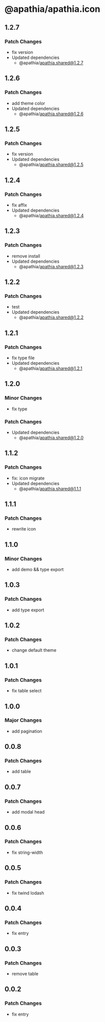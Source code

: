 # @apathia/apathia.icon

## 1.2.7

### Patch Changes

- fix version
- Updated dependencies
  - @apathia/apathia.shared@1.2.7

## 1.2.6

### Patch Changes

- add theme color
- Updated dependencies
  - @apathia/apathia.shared@1.2.6

## 1.2.5

### Patch Changes

- fix version
- Updated dependencies
  - @apathia/apathia.shared@1.2.5

## 1.2.4

### Patch Changes

- fix affix
- Updated dependencies
  - @apathia/apathia.shared@1.2.4

## 1.2.3

### Patch Changes

- remove install
- Updated dependencies
  - @apathia/apathia.shared@1.2.3

## 1.2.2

### Patch Changes

- test
- Updated dependencies
  - @apathia/apathia.shared@1.2.2

## 1.2.1

### Patch Changes

- fix type file
- Updated dependencies
  - @apathia/apathia.shared@1.2.1

## 1.2.0

### Minor Changes

- fix type

### Patch Changes

- Updated dependencies
  - @apathia/apathia.shared@1.2.0

## 1.1.2

### Patch Changes

- fix: icon migrate
- Updated dependencies
  - @apathia/apathia.shared@1.1.1

## 1.1.1

### Patch Changes

- rewrite icon

## 1.1.0

### Minor Changes

- add demo && type export

## 1.0.3

### Patch Changes

- add type export

## 1.0.2

### Patch Changes

- change default theme

## 1.0.1

### Patch Changes

- fix table select

## 1.0.0

### Major Changes

- add pagination

## 0.0.8

### Patch Changes

- add table

## 0.0.7

### Patch Changes

- add modal head

## 0.0.6

### Patch Changes

- fix string-width

## 0.0.5

### Patch Changes

- fix twind lodash

## 0.0.4

### Patch Changes

- fix entry

## 0.0.3

### Patch Changes

- remove table

## 0.0.2

### Patch Changes

- fix entry
